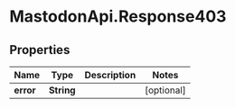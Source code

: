 # MastodonApi.Response403

## Properties

Name | Type | Description | Notes
------------ | ------------- | ------------- | -------------
**error** | **String** |  | [optional] 


